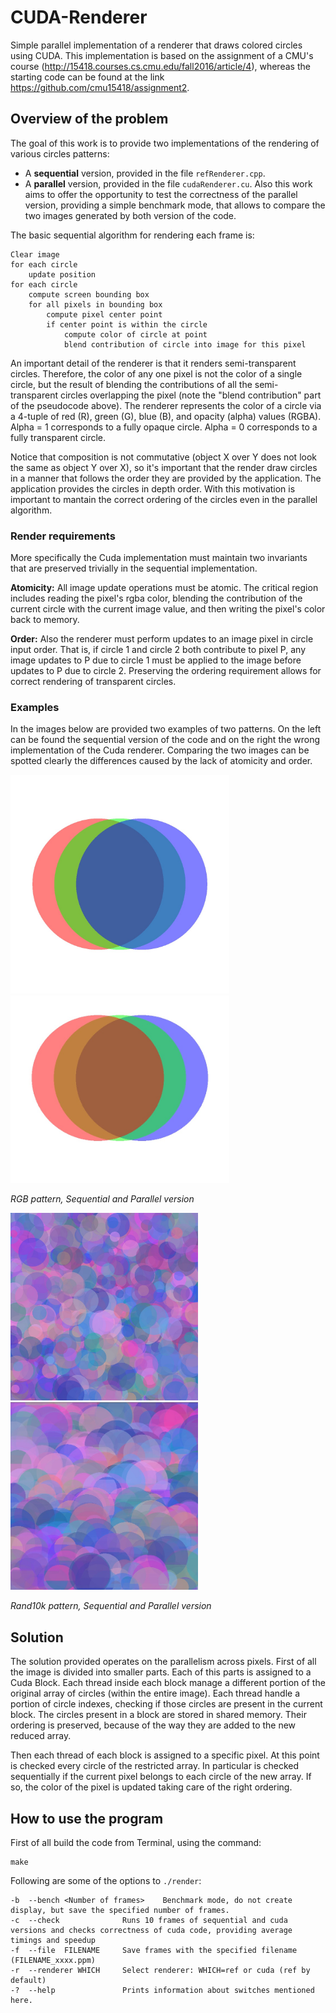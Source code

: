 # CUDA-Renderer
Simple parallel implementation of a renderer that draws colored circles using CUDA.
This implementation is based on the assignment of a CMU's course (http://15418.courses.cs.cmu.edu/fall2016/article/4), whereas the starting code can be found at the link https://github.com/cmu15418/assignment2.

## Overview of the problem

The goal of this work is to provide two implementations of the rendering of various circles patterns:
- A **sequential** version, provided in the file `refRenderer.cpp`. 
- A **parallel** version, provided in the file `cudaRenderer.cu`.
Also this work aims to offer the opportunity to test the correctness of the parallel version, providing a simple benchmark mode, that allows to compare the two images generated by both version of the code.

The basic sequential algorithm for rendering each frame is:

```
Clear image
for each circle
    update position
for each circle
    compute screen bounding box
    for all pixels in bounding box
        compute pixel center point
        if center point is within the circle
            compute color of circle at point
            blend contribution of circle into image for this pixel
```

An important detail of the renderer is that it renders semi-transparent circles. Therefore, the color of any one pixel is not the color of a single circle, but the result of blending the contributions of all the semi-transparent circles overlapping the pixel (note the "blend contribution" part of the pseudocode above). The renderer represents the color of a circle via a 4-tuple of red (R), green (G), blue (B), and opacity (alpha) values (RGBA). Alpha = 1 corresponds to a fully opaque circle. Alpha = 0 corresponds to a fully transparent circle. 

Notice that composition is not commutative (object X over Y does not look the same as object Y over X), so it's important that the render draw circles in a manner that follows the order they are provided by the application. The application provides the circles in depth order. With this motivation is important to mantain the correct ordering of the circles even in the parallel algorithm.

### Render requirements
More specifically the Cuda implementation must maintain two invariants that are preserved trivially in the sequential implementation.

**Atomicity:** All image update operations must be atomic. The critical region includes reading the pixel's rgba color, blending the contribution of the current circle with the current image value, and then writing the pixel's color back to memory.

**Order:** Also the renderer must perform updates to an image pixel in circle input order. That is, if circle 1 and circle 2 both contribute to pixel P, any image updates to P due to circle 1 must be applied to the image before updates to P due to circle 2. Preserving the ordering requirement allows for correct rendering of transparent circles.

### Examples

In the images below are provided two examples of two patterns. On the left can be found the sequential version of the code and on the right the wrong implementation of the Cuda renderer. Comparing the two images can be spotted clearly the differences caused by the lack of atomicity and order.

<div class="row">
  <div class="column">
    <img src="./img/rgb_cuda.jpg" width="350" height="350" >
  </div>
  <div class="column">
    <img src="./img/rgb_old.jpg" width="350" height="300">
  </div>
</div>

*RGB pattern, Sequential and Parallel version*

<div class="row">
  <div class="column">
    <img src="./img/rand10k_cuda.jpg" width="300" height="300">
  </div>
  <div class="column">
    <img src="./img/rand10k_old.jpg" width="300" height="300">
  </div>
</div>

*Rand10k pattern, Sequential and Parallel version*

## Solution

The solution provided operates on the parallelism across pixels. First of all the image is divided into smaller parts. Each of this parts is assigned to a Cuda Block. Each thread inside each block manage a different portion of the original array of circles (within the entire image). Each thread handle a portion of circle indexes, checking if those circles are present in the current block. 
The circles present in a block are stored in shared memory. Their ordering is preserved, because of the way they are added to the new reduced array.

Then each thread of each block is assigned to a specific pixel. At this point is checked every circle of the restricted array. In particular is checked sequentially if the current pixel belongs to each circle of the new array. If so, the color of the pixel is updated taking care of the right ordering.

## How to use the program

First of all build the code from Terminal, using the command:
```
make
```
Following are some of the options to `./render`:
```
-b  --bench <Number of frames>    Benchmark mode, do not create display, but save the specified number of frames. 
-c  --check              Runs 10 frames of sequential and cuda versions and checks correctness of cuda code, providing average timings and speedup  
-f  --file  FILENAME     Save frames with the specified filename (FILENAME_xxxx.ppm)
-r  --renderer WHICH     Select renderer: WHICH=ref or cuda (ref by default)
-?  --help               Prints information about switches mentioned here. 
```

